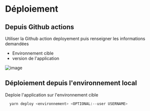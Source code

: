 # Déploiement

## Depuis Github actions

Utiliser la Github action deployement puis renseigner les informations demandées

- Environnement cible
- version de l'application

![image](https://github.com/mission-apprentissage/bal/assets/6003532/1f1b1968-d1fe-419b-9e8e-1743dc7c2c96)

## Déploiement depuis l'environnement local

Deploie l'application sur l'environnement cible

```bash
  yarn deploy <environnement> <OPTIONAL:--user USERNAME>
```
